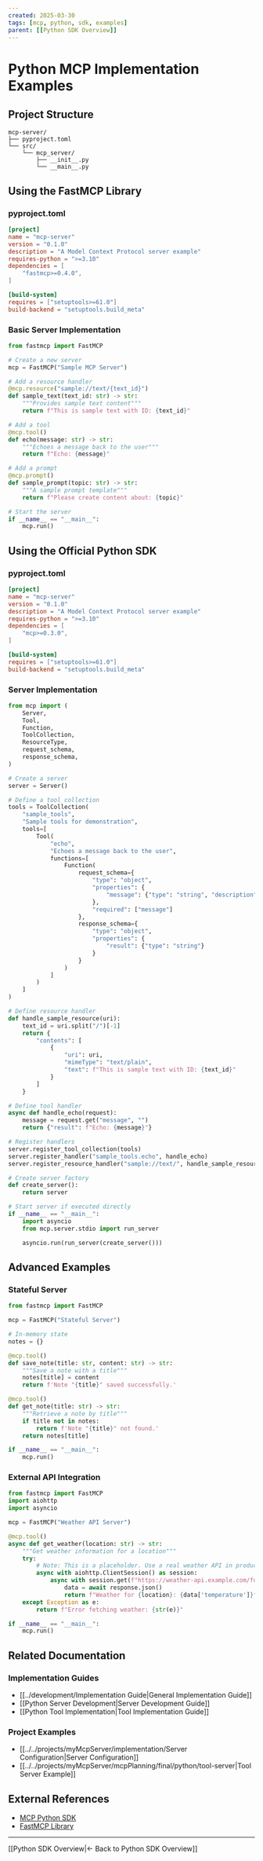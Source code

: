 ```yaml
---
created: 2025-03-30
tags: [mcp, python, sdk, examples]
parent: [[Python SDK Overview]]
---
```


# Python MCP Implementation Examples

## Project Structure

```
mcp-server/
├── pyproject.toml
└── src/
    └── mcp_server/
        ├── __init__.py
        └── __main__.py
```

## Using the FastMCP Library

### pyproject.toml

```toml
[project]
name = "mcp-server"
version = "0.1.0"
description = "A Model Context Protocol server example"
requires-python = ">=3.10"
dependencies = [
    "fastmcp>=0.4.0",
]

[build-system]
requires = ["setuptools>=61.0"]
build-backend = "setuptools.build_meta"
```

### Basic Server Implementation

```python
from fastmcp import FastMCP

# Create a new server
mcp = FastMCP("Sample MCP Server")

# Add a resource handler
@mcp.resource("sample://text/{text_id}")
def sample_text(text_id: str) -> str:
    """Provides sample text content"""
    return f"This is sample text with ID: {text_id}"

# Add a tool
@mcp.tool()
def echo(message: str) -> str:
    """Echoes a message back to the user"""
    return f"Echo: {message}"

# Add a prompt
@mcp.prompt()
def sample_prompt(topic: str) -> str:
    """A sample prompt template"""
    return f"Please create content about: {topic}"

# Start the server
if __name__ == "__main__":
    mcp.run()
```

## Using the Official Python SDK

### pyproject.toml

```toml
[project]
name = "mcp-server"
version = "0.1.0"
description = "A Model Context Protocol server example"
requires-python = ">=3.10"
dependencies = [
    "mcp>=0.3.0",
]

[build-system]
requires = ["setuptools>=61.0"]
build-backend = "setuptools.build_meta"
```

### Server Implementation

```python
from mcp import (
    Server,
    Tool,
    Function,
    ToolCollection,
    ResourceType,
    request_schema,
    response_schema,
)

# Create a server
server = Server()

# Define a tool collection
tools = ToolCollection(
    "sample_tools",
    "Sample tools for demonstration",
    tools=[
        Tool(
            "echo",
            "Echoes a message back to the user",
            functions=[
                Function(
                    request_schema={
                        "type": "object",
                        "properties": {
                            "message": {"type": "string", "description": "The message to echo"}
                        },
                        "required": ["message"]
                    },
                    response_schema={
                        "type": "object",
                        "properties": {
                            "result": {"type": "string"}
                        }
                    }
                )
            ]
        )
    ]
)

# Define resource handler
def handle_sample_resource(uri):
    text_id = uri.split("/")[-1]
    return {
        "contents": [
            {
                "uri": uri,
                "mimeType": "text/plain",
                "text": f"This is sample text with ID: {text_id}"
            }
        ]
    }

# Define tool handler
async def handle_echo(request):
    message = request.get("message", "")
    return {"result": f"Echo: {message}"}

# Register handlers
server.register_tool_collection(tools)
server.register_handler("sample_tools.echo", handle_echo)
server.register_resource_handler("sample://text/", handle_sample_resource)

# Create server factory
def create_server():
    return server

# Start server if executed directly
if __name__ == "__main__":
    import asyncio
    from mcp.server.stdio import run_server

    asyncio.run(run_server(create_server()))
```

## Advanced Examples

### Stateful Server

```python
from fastmcp import FastMCP

mcp = FastMCP("Stateful Server")

# In-memory state
notes = {}

@mcp.tool()
def save_note(title: str, content: str) -> str:
    """Save a note with a title"""
    notes[title] = content
    return f'Note "{title}" saved successfully.'

@mcp.tool()
def get_note(title: str) -> str:
    """Retrieve a note by title"""
    if title not in notes:
        return f'Note "{title}" not found.'
    return notes[title]

if __name__ == "__main__":
    mcp.run()
```

### External API Integration

```python
from fastmcp import FastMCP
import aiohttp
import asyncio

mcp = FastMCP("Weather API Server")

@mcp.tool()
async def get_weather(location: str) -> str:
    """Get weather information for a location"""
    try:
        # Note: This is a placeholder. Use a real weather API in production
        async with aiohttp.ClientSession() as session:
            async with session.get(f"https://weather-api.example.com/forecast?q={location}") as response:
                data = await response.json()
                return f"Weather for {location}: {data['temperature']}°C, {data['conditions']}"
    except Exception as e:
        return f"Error fetching weather: {str(e)}"

if __name__ == "__main__":
    mcp.run()
```

## Related Documentation

### Implementation Guides

- [[../development/Implementation Guide|General Implementation Guide]]
- [[Python Server Development|Server Development Guide]]
- [[Python Tool Implementation|Tool Implementation Guide]]

### Project Examples

- [[../../projects/myMcpServer/implementation/Server Configuration|Server Configuration]]
- [[../../projects/myMcpServer/mcpPlanning/final/python/tool-server|Tool Server Example]]

## External References

- [MCP Python SDK](https://github.com/modelcontextprotocol/python-sdk)
- [FastMCP Library](https://github.com/jlowin/fastmcp)

---

[[Python SDK Overview|← Back to Python SDK Overview]]
